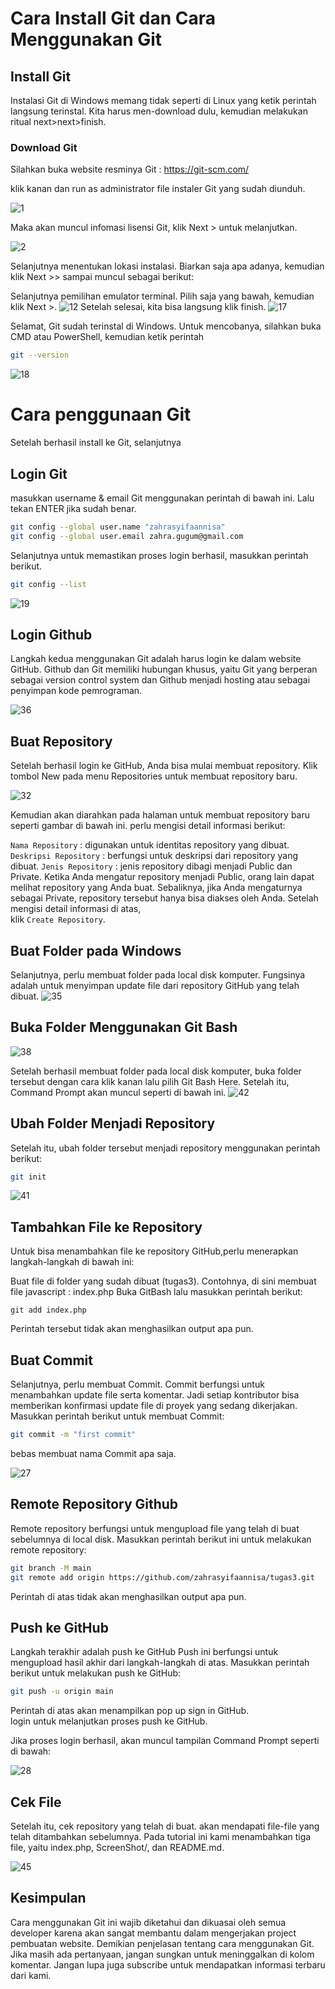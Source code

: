 # **Cara Install Git dan Cara Menggunakan Git**

## **Install Git**

Instalasi Git di Windows memang tidak seperti di Linux yang ketik perintah langsung terinstal. Kita harus men-download dulu, kemudian melakukan ritual next>next>finish.

### **Download Git**

Silahkan buka website resminya Git : https://git-scm.com/

klik kanan dan run as administrator file instaler Git yang sudah diunduh.

![1](https://user-images.githubusercontent.com/92896798/138259599-f690a06c-8032-4873-94e1-593b1ebd0c30.jpg)

Maka akan muncul infomasi lisensi Git, klik Next > untuk melanjutkan.

![2](https://user-images.githubusercontent.com/92896798/138259866-da84e62a-a5a3-4ceb-a2b8-bc777e87177f.jpg)

Selanjutnya menentukan lokasi instalasi. Biarkan saja apa adanya, kemudian klik Next >> sampai muncul sebagai berikut:

Selanjutnya pemilihan emulator terminal. Pilih saja yang bawah, kemudian klik Next >.
![12](https://user-images.githubusercontent.com/92896798/138261619-8369590b-8df7-4be4-8812-8b64757d67dd.jpg)
Setelah selesai, kita bisa langsung klik finish.
![17](https://user-images.githubusercontent.com/92896798/138261943-8f490906-89ae-4ce2-8cd8-45f94840e919.jpg)

Selamat, Git sudah terinstal di Windows. Untuk mencobanya, silahkan buka CMD atau PowerShell, kemudian ketik perintah
```sh
git --version
```
![18](https://user-images.githubusercontent.com/92896798/138262180-3643fe72-2611-44d9-a892-9088ee8b09c8.jpg)
# **Cara penggunaan Git**

Setelah berhasil install ke Git, selanjutnya
## **Login Git**

masukkan username & email Git menggunakan perintah di bawah ini. Lalu tekan ENTER jika sudah benar.

```sh
git config --global user.name "zahrasyifaannisa"
git config --global user.email zahra.gugum@gmail.com
```
Selanjutnya untuk memastikan proses login berhasil, masukkan perintah berikut.
```sh
git config --list
```

![19](https://user-images.githubusercontent.com/92896798/138263897-2a706c5a-8063-4f8f-895f-c75c481e0350.jpg)

## **Login Github**

Langkah kedua menggunakan Git adalah harus login ke dalam website GitHub. Github dan Git memiliki hubungan khusus, yaitu Git yang berperan sebagai version control system dan Github menjadi hosting atau sebagai penyimpan kode pemrograman.

![36](https://user-images.githubusercontent.com/92896798/138262367-6ac41f18-8d7e-4eda-96e2-ee53f396f18d.PNG)

## **Buat Repository**

Setelah berhasil login ke GitHub, Anda bisa mulai membuat repository. Klik tombol New pada menu Repositories untuk membuat repository baru.

![32](https://user-images.githubusercontent.com/92896798/138264248-ae6d9f85-7cfe-4a7e-8ece-18cf5963d2a5.PNG)

Kemudian akan diarahkan pada halaman untuk membuat repository baru seperti gambar di bawah ini. perlu mengisi detail informasi berikut:

```Nama Repository``` : digunakan untuk identitas repository yang dibuat.
<br>
```Deskripsi Repository``` : berfungsi untuk deskripsi dari repository yang dibuat.
```Jenis Repository``` : jenis repository dibagi menjadi Public dan Private. Ketika Anda mengatur repository menjadi Public, orang lain dapat melihat repository yang Anda buat. Sebaliknya, jika Anda mengaturnya sebagai Private, repository tersebut hanya bisa diakses oleh Anda. Setelah mengisi detail informasi di atas,
<br>
klik ```Create Repository```.

## **Buat Folder pada Windows**
Selanjutnya, perlu membuat folder pada local disk komputer. Fungsinya adalah untuk menyimpan update file dari repository GitHub yang telah dibuat.
![35](https://user-images.githubusercontent.com/92896798/138264362-d92cc8b3-a061-47f1-b686-7b1fef1438ed.PNG)
## **Buka Folder Menggunakan Git Bash**
![38](https://user-images.githubusercontent.com/92896798/138264531-f7a37672-1db3-4791-8ad1-23e9e4d7f4c0.jpeg)

Setelah berhasil membuat folder pada local disk komputer, buka folder tersebut dengan cara klik kanan lalu pilih Git Bash Here. Setelah itu, Command Prompt akan muncul seperti di bawah ini.
![42](https://user-images.githubusercontent.com/92896798/138264618-c2b7fc6f-1c76-4621-a209-86d9e07435c4.PNG)
## **Ubah Folder Menjadi Repository**
Setelah itu, ubah folder tersebut menjadi repository menggunakan perintah berikut:
```sh
git init
```
![41](https://user-images.githubusercontent.com/92896798/138264712-21f4a6c3-7680-4c39-acfc-345e8af96ef1.PNG)

## **Tambahkan File ke Repository**
Untuk bisa menambahkan file ke repository GitHub,perlu menerapkan langkah-langkah di bawah ini:

Buat file di folder yang sudah dibuat (tugas3). Contohnya, di sini membuat file javascript : index.php 
Buka GitBash lalu masukkan perintah berikut:
```
git add index.php
```
Perintah tersebut tidak akan menghasilkan output apa pun.

## **Buat Commit**

Selanjutnya, perlu membuat Commit. Commit berfungsi untuk menambahkan update file serta komentar. Jadi setiap kontributor bisa memberikan konfirmasi update file di proyek yang sedang dikerjakan. Masukkan perintah berikut untuk membuat Commit:
```sh
git commit -m "first commit"
```
bebas membuat nama Commit apa saja.

![27](https://user-images.githubusercontent.com/92896798/138264781-fbde0548-c154-4f9e-8eb2-b78a654b4b57.jpg)

## **Remote Repository Github**

Remote repository berfungsi untuk mengupload file yang telah di buat sebelumnya di local disk. Masukkan perintah berikut ini untuk melakukan remote repository:
```sh
git branch -M main
git remote add origin https://github.com/zahrasyifaannisa/tugas3.git
```
Perintah di atas tidak akan menghasilkan output apa pun.

## **Push ke GitHub**

Langkah terakhir adalah push ke GitHub Push ini berfungsi untuk mengupload hasil akhir dari langkah-langkah di atas. Masukkan perintah berikut untuk melakukan push ke GitHub:
```sh
git push -u origin main
```
Perintah di atas akan menampilkan pop up sign in GitHub.
<br>
login untuk melanjutkan proses push ke GitHub.
<p>

Jika proses login berhasil, akan muncul tampilan Command Prompt seperti di bawah:

![28](https://user-images.githubusercontent.com/92896798/138266812-d50a7521-4092-4216-8f3f-308cc5c1d457.jpg)

## **Cek File**

Setelah itu, cek repository yang telah di buat. akan mendapati file-file yang telah ditambahkan sebelumnya. Pada tutorial ini kami menambahkan tiga file, yaitu index.php, ScreenShot/, dan README.md.

![45](https://user-images.githubusercontent.com/92896798/138266956-eefe36a6-fa27-4b91-a26f-bbc74081c0c9.PNG)

## **Kesimpulan**

Cara menggunakan Git ini wajib diketahui dan dikuasai oleh semua developer karena akan sangat membantu dalam mengerjakan project pembuatan website. Demikian penjelasan tentang cara menggunakan Git. Jika masih ada pertanyaan, jangan sungkan untuk meninggalkan di kolom komentar. Jangan lupa juga subscribe untuk mendapatkan informasi terbaru dari kami.
